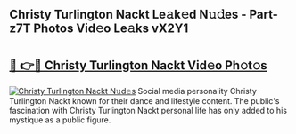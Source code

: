 ## Christy Turlington Nackt Le𝚊k𝚎d N𝚞𝚍es - Part-z7T Photos Vid𝚎o Le𝚊ks vX2Y1

# <h2><a href="http://fba66v.evod.top/?m=Christy+Turlington+Nackt">🔗 👉🔴 Christy Turlington Nackt Vid𝚎o Ph𝚘t𝚘s</a></h2>

[![Christy Turlington Nackt N𝚞d𝚎s](https://i.imgur.com/8V9OHl7.gif)](http://fba66v.evod.top/?m=Christy+Turlington+Nackt)
Social media personality Christy Turlington Nackt known for their dance and lifestyle content. The public's fascination with Christy Turlington Nackt personal life has only added to his mystique as a public figure. 
